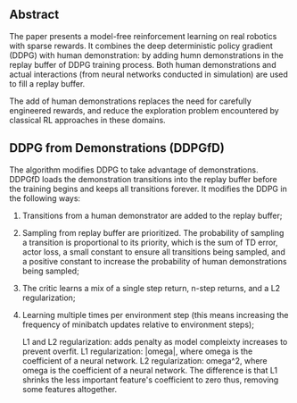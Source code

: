 ## Abstract

The paper presents a model-free reinforcement learning on real robotics with sparse rewards. It combines the deep deterministic policy gradient (DDPG) with human demonstration: by adding humn demonstrations in the replay buffer of DDPG training process. Both human demonstrations and actual interactions (from neural networks conducted in simulation) are used to fill a replay buffer.

The add of human demonstrations replaces the need for carefully engineered rewards, and reduce the exploration problem encountered by classical RL approaches in these domains.


## DDPG from Demonstrations (DDPGfD)
The algorithm modifies DDPG to take advantage of demonstrations. DDPGfD loads the demonstration transitions into the replay buffer before the training begins and keeps all transitions forever. It modifies the DDPG in the following ways:

1) Transitions from a human demonstrator are added to the replay buffer;
2) Sampling from replay buffer are prioritized. The probability of sampling a transition is proportional to its priority, which is the sum of TD error, actor loss, a small constant to ensure all transitions being sampled, and a positive constant to increase the probability of human demonstrations being sampled; 
3) The critic learns a mix of a single step return, n-step returns, and a L2 regularization;
4) Learning multiple times per environment step (this means increasing the frequency of minibatch updates relative to environment steps);

    L1 and L2 regularization: adds penalty as model compleixty increases to prevent overfit.
    L1 regularization: |omega|, where omega is the coefficient of a neural network. 
    L2 regularization: omega^2, where omega is the coefficient of a neural network. 
    The difference is that L1 shrinks the less important feature's coefficient to zero thus, removing some features altogether. 

